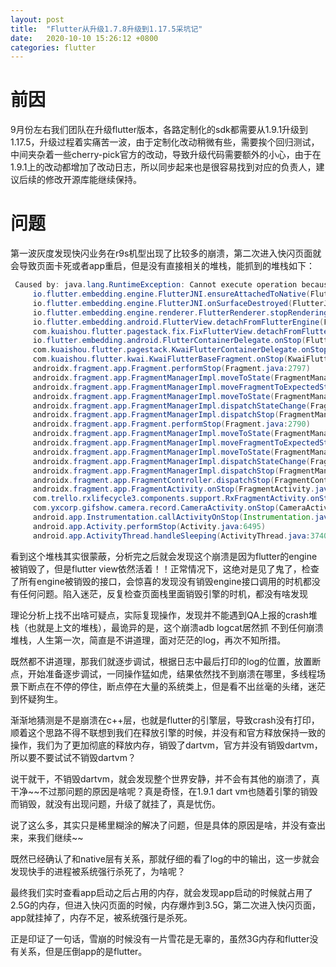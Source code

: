 ```yaml
---
layout: post
title:  "Flutter从升级1.7.8升级到1.17.5采坑记"
date:   2020-10-10 15:26:12 +0800
categories: flutter
---
```



# 前因
9月份左右我们团队在升级flutter版本，各路定制化的sdk都需要从1.9.1升级到1.17.5，升级过程着实痛苦一波，由于定制化改动稍微有些，需要挨个回归测试，中间夹杂着一些cherry-pick官方的改动，导致升级代码需要额外的小心，由于在1.9.1上的改动都增加了改动日志，所以同步起来也是很容易找到对应的负责人，建议后续的修改开源库能继续保持。

# 问题
第一波灰度发现快闪业务在r9s机型出现了比较多的崩溃，第二次进入快闪页面就会导致页面卡死或者app重启，但是没有直接相关的堆栈，能抓到的堆栈如下：

```java
 Caused by: java.lang.RuntimeException: Cannot execute operation because FlutterJNI is not attached to native.     
     io.flutter.embedding.engine.FlutterJNI.ensureAttachedToNative(FlutterJNI.java:239)     
     io.flutter.embedding.engine.FlutterJNI.onSurfaceDestroyed(FlutterJNI.java:332)     
     io.flutter.embedding.engine.renderer.FlutterRenderer.stopRenderingToSurface(FlutterRenderer.java:206)     
     io.flutter.embedding.android.FlutterView.detachFromFlutterEngine(FlutterView.java:795)     
     com.kuaishou.flutter.pagestack.fix.FixFlutterView.detachFromFlutterEngine(FixFlutterView.java:94)     
     io.flutter.embedding.android.FlutterContainerDelegate.onStop(FlutterContainerDelegate.java:429)     
     com.kuaishou.flutter.pagestack.KwaiFlutterContainerDelegate.onStop(KwaiFlutterContainerDelegate.java:201)     
     com.kuaishou.flutter.kwai.KwaiFlutterBaseFragment.onStop(KwaiFlutterBaseFragment.java:146)     
     androidx.fragment.app.Fragment.performStop(Fragment.java:2797)     
     androidx.fragment.app.FragmentManagerImpl.moveToState(FragmentManagerImpl.java:940)     
     androidx.fragment.app.FragmentManagerImpl.moveFragmentToExpectedState(FragmentManagerImpl.java:1238)     
     androidx.fragment.app.FragmentManagerImpl.moveToState(FragmentManagerImpl.java:1303)     
     androidx.fragment.app.FragmentManagerImpl.dispatchStateChange(FragmentManagerImpl.java:2659)     
     androidx.fragment.app.FragmentManagerImpl.dispatchStop(FragmentManagerImpl.java:2634)     
     androidx.fragment.app.Fragment.performStop(Fragment.java:2790)     
     androidx.fragment.app.FragmentManagerImpl.moveToState(FragmentManagerImpl.java:940)     
     androidx.fragment.app.FragmentManagerImpl.moveFragmentToExpectedState(FragmentManagerImpl.java:1238)     
     androidx.fragment.app.FragmentManagerImpl.moveToState(FragmentManagerImpl.java:1303)     
     androidx.fragment.app.FragmentManagerImpl.dispatchStateChange(FragmentManagerImpl.java:2659)     
     androidx.fragment.app.FragmentManagerImpl.dispatchStop(FragmentManagerImpl.java:2634)     
     androidx.fragment.app.FragmentController.dispatchStop(FragmentController.java:290)     
     androidx.fragment.app.FragmentActivity.onStop(FragmentActivity.java:564)     
     com.trello.rxlifecycle3.components.support.RxFragmentActivity.onStop(RxFragmentActivity.java:90)     
     com.yxcorp.gifshow.camera.record.CameraActivity.onStop(CameraActivity.java:921)     
     android.app.Instrumentation.callActivityOnStop(Instrumentation.java:1285)     
     android.app.Activity.performStop(Activity.java:6495)     
     android.app.ActivityThread.handleSleeping(ActivityThread.java:3740)     

```
看到这个堆栈其实很蒙蔽，分析完之后就会发现这个崩溃是因为flutter的engine被销毁了，但是flutter view依然活着！！正常情况下，这绝对是见了鬼了，检查了所有engine被销毁的接口，会惊喜的发现没有销毁engine接口调用的时机都没有任何问题。陷入迷茫，反复检查页面栈里面销毁引擎的时机，都没有啥发现

理论分析上找不出啥可疑点，实际复现操作，发现并不能遇到QA上报的crash堆栈（也就是上文的堆栈），最诡异的是，这个崩溃adb logcat居然抓 不到任何崩溃堆栈，人生第一次，简直是不讲道理，面对茫茫的log，再次不知所措。

既然都不讲道理，那我们就逐步调试，根据日志中最后打印的log的位置，放置断点，开始准备逐步调试，一同操作猛如虎，结果依然找不到崩溃在哪里，多线程场景下断点在不停的停住，断点停在大量的系统类上，但是看不出丝毫的头绪，迷茫到怀疑狗生。

渐渐地猜测是不是崩溃在c++层，也就是flutter的引擎层，导致crash没有打印，顺着这个思路不得不联想到我们在释放引擎的时候，并没有和官方释放保持一致的操作，我们为了更加彻底的释放内存，销毁了dartvm，官方并没有销毁dartvm，所以要不要试试不销毁dartvm？

说干就干，不销毁dartvm，就会发现整个世界安静，并不会有其他的崩溃了，真干净~~不过那问题的原因是啥呢？真是奇怪，在1.9.1 dart vm也随着引擎的销毁而销毁，就没有出现问题，升级了就挂了，真是忧伤。

说了这么多，其实只是稀里糊涂的解决了问题，但是具体的原因是啥，并没有查出来，来我们继续~~

既然已经确认了和native层有关系，那就仔细的看了log的中的输出，这一步就会发现快手的进程被系统强行杀死了，为啥呢？

最终我们实时查看app启动之后占用的内存，就会发现app启动的时候就占用了2.5G的内存，但进入快闪页面的时候，内存爆炸到3.5G，第二次进入快闪页面，app就挂掉了，内存不足，被系统强行是杀死。


正是印证了一句话，雪崩的时候没有一片雪花是无辜的，虽然3G内存和flutter没有关系，但是压倒app的是flutter。


